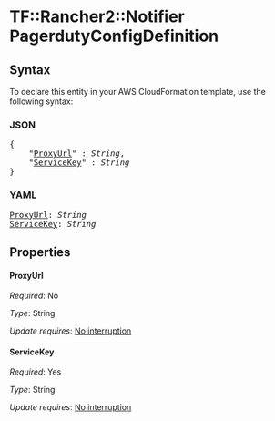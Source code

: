 # TF::Rancher2::Notifier PagerdutyConfigDefinition

## Syntax

To declare this entity in your AWS CloudFormation template, use the following syntax:

### JSON

<pre>
{
    "<a href="#proxyurl" title="ProxyUrl">ProxyUrl</a>" : <i>String</i>,
    "<a href="#servicekey" title="ServiceKey">ServiceKey</a>" : <i>String</i>
}
</pre>

### YAML

<pre>
<a href="#proxyurl" title="ProxyUrl">ProxyUrl</a>: <i>String</i>
<a href="#servicekey" title="ServiceKey">ServiceKey</a>: <i>String</i>
</pre>

## Properties

#### ProxyUrl

_Required_: No

_Type_: String

_Update requires_: [No interruption](https://docs.aws.amazon.com/AWSCloudFormation/latest/UserGuide/using-cfn-updating-stacks-update-behaviors.html#update-no-interrupt)

#### ServiceKey

_Required_: Yes

_Type_: String

_Update requires_: [No interruption](https://docs.aws.amazon.com/AWSCloudFormation/latest/UserGuide/using-cfn-updating-stacks-update-behaviors.html#update-no-interrupt)


